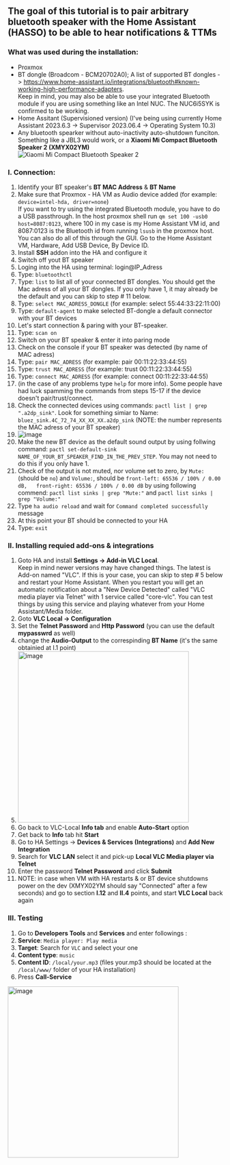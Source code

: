 ## The goal of this tutorial is to pair arbitrary bluetooth speaker with the Home Assistant (HASSO) to be able to hear notifications & TTMs

### What was used during the installation:
- Proxmox
- BT dongle (Broadcom - BCM20702A0); A list of supported BT dongles -> https://www.home-assistant.io/integrations/bluetooth#known-working-high-performance-adapters.
  <br />Keep in mind, you may also be able to use your integrated Bluetooth module if you are using something like an Intel NUC. The NUC6i5SYK is confirmed to be working.
- Home Assitant (Supervisioned version) (I've being using currently Home Assistant 2023.6.3 -> Supervisor 2023.06.4 -> Operating System 10.3)
- Any bluetooth spearker without auto-inactivity auto-shutdown funciton. Something like a JBL3 would work, or a **Xiaomi Mi Compact Bluetooth Speaker 2 (XMYX02YM)** 
<br />![Xiaomi Mi Compact Bluetooth Speaker 2](https://mi-home.pl/cdn/shop/products/2591_micompactbluetoothspeaker2-640px-hero_5b1911e4-9fdb-489b-b76e-d159d0e9ba1f.png)


### I. Connection:
1. Identify your BT speaker's **BT MAC Address** & **BT Name**
2. Make sure that Proxmox - HA VM as Audio device added (for example: ```device=intel-hda, driver=none```)
   <br />If you want to try using the integrated Bluetooth module, you have to do a USB passthrough. In the host proxmox shell run ```qm set 100 -usb0 host=8087:0123```, where 100 in my case is my Home Assistant VM id, and 8087:0123 is the Bluetooth id from running ```lsusb``` in the proxmox host.
   <br />You can also do all of this through the GUI. Go to the Home Assistant VM, Hardware, Add USB Device, By Device ID.
4. Install **SSH** addon into the HA and configure it
5. Switch off yout BT speaker
6. Loging into the HA using terminal: login@IP_Adress
7. Type: ```bluetoothctl```
8. Type: ```list``` to list all of your connected BT dongles. You should get the Mac adress of all your BT dongles. If you only have 1, it may already be the default and you can skip to step # 11 below.
9. Type: ```select MAC_ADRESS_DONGLE``` (for example: select 55:44:33:22:11:00)
10. Type: ```default-agent``` to make selected BT-dongle a default connector with your BT devices
11. Let's start connection & paring with your BT-speaker.
12. Type: ```scan on```
13. Switch on your BT speaker & enter it into paring mode
14. Check on the console if your BT speaker was detected (by name of MAC adress)
15. Type: ```pair MAC_ADRESS``` (for example: pair 00:11:22:33:44:55)
16. Type: ```trust MAC_ADRESS``` (for example: trust 00:11:22:33:44:55)
17. Type: ```connect MAC_ADRESS``` (for example: connect 00:11:22:33:44:55)
18. (in the case of any problems type ```help``` for more info). Some people have had luck spamming the commands from steps 15-17 if the device doesn't pair/trust/connect.
19. Check the connected devices using commands: ```pactl list | grep ".a2dp_sink"```. Look for something simiar to Name: ```bluez_sink.4C_72_74_XX_XX_XX.a2dp_sink``` (NOTE: the number represents the MAC adress of your BT speaker)
20. ![image](https://github.com/adrgumula/HomeAssitantBluetoothSpeaker/assets/70687019/339d12bc-6e5b-49ad-9d9a-18788a30cfa2)
21. Make the new BT device as the default sound output by using follwing command: ```pactl set-default-sink NAME_OF_YOUR_BT_SPEAKER_FIND_IN_THE_PREV_STEP```. You may not need to do this if you only have 1.
22. Check of the output is not muted, nor volume set to zero, by ```Mute:``` (should be ```no```) and  ```Volume:```, should be ```front-left: 65536 / 100% / 0.00 dB,   front-right: 65536 / 100% / 0.00 dB``` by using following commend: ```pactl list sinks | grep "Mute:"``` and ```pactl list sinks | grep "Volume:"```
23. Type ```ha audio reload``` and wait for ```Command completed successfully``` message
24. At this point your BT should be connected to your HA
25. Type: ```exit```
    
### II. Installing requied add-ons & integrations
1. Goto HA and install **Settings -> Add-in VLC Local**.
   <br />Keep in mind newer versions may have changed things. The latest is Add-on named "VLC". If this is your case, you can skip to step # 5 below and restart your Home Assistant. When you restart you will get an automatic notification about a "New Device Detected" called "VLC media player via Telnet" with 1 service called "core-vlc". You can test things by using this service and playing whatever from your Home Assistant/Media folder.
3. Goto **VLC Local -> Configuration**
4. Set the **Telnet Password** and **Http Password** (you can use the default **mypasswrd** as well)
5. change the **Audio-Output** to the correspinding **BT Name** (it's the same obtainied at I.1 point)
6. <img width="400" alt="image" src="https://github.com/adrgumula/HomeAssitantBluetoothSpeaker/assets/70687019/88f7a27a-105c-4fa7-ba42-61e00973ccc5">
7. Go back to VLC-Local **Info tab** and enable **Auto-Start** option
8. Get back to **Info** tab hit **Start**
9. Go to HA Settings -> **Devices & Services (Integrations)** and **Add New Integration**
10. Search for **VLC LAN** select it and pick-up **Local VLC Media player via Telnet**
11. Enter the password **Telnet Password** and click **Submit**
12. NOTE: in case when VM with HA restarts & or BT device shutdowns power on the dev (XMYX02YM should say "Connected" after a few seconds) and go to section **I.12** and **II.4** points, and start **VLC Local** back again

### III. Testing
1. Go to **Developers Tools** and **Services** and enter followings :
2. **Service**: ```Media player: Play media```
3. **Target**: Search for ```VLC``` and select your one
3. **Content type**: ```music```
4. **Content ID**: ```/local/your.mp3``` (files your.mp3 should be located at the ```/local/www/``` folder of your HA installation)
6. Press **Call-Service**   
<img width="400" alt="image" src="https://github.com/adrgumula/HomeAssitantBluetoothSpeaker/assets/70687019/583cc9ce-cf6b-41d5-b583-b23efe7d07e3">

